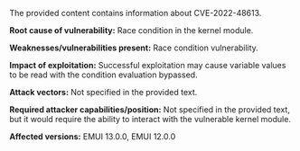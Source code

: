The provided content contains information about CVE-2022-48613.

**Root cause of vulnerability:** Race condition in the kernel module.

**Weaknesses/vulnerabilities present:** Race condition vulnerability.

**Impact of exploitation:** Successful exploitation may cause variable values to be read with the condition evaluation bypassed.

**Attack vectors:** Not specified in the provided text.

**Required attacker capabilities/position:** Not specified in the provided text, but it would require the ability to interact with the vulnerable kernel module.

**Affected versions:** EMUI 13.0.0, EMUI 12.0.0